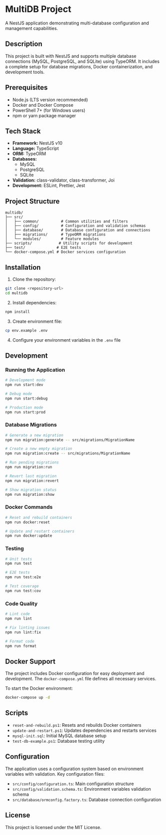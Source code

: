 # MultiDB Project

A NestJS application demonstrating multi-database configuration and management capabilities.

## Description

This project is built with NestJS and supports multiple database connections (MySQL, PostgreSQL, and SQLite) using TypeORM. It includes a complete setup for database migrations, Docker containerization, and development tools.

## Prerequisites

- Node.js (LTS version recommended)
- Docker and Docker Compose
- PowerShell 7+ (for Windows users)
- npm or yarn package manager

## Tech Stack

- **Framework:** NestJS v10
- **Language:** TypeScript
- **ORM:** TypeORM
- **Databases:** 
  - MySQL
  - PostgreSQL
  - SQLite
- **Validation:** class-validator, class-transformer, Joi
- **Development:** ESLint, Prettier, Jest

## Project Structure

```
multidb/
├── src/
│   ├── common/          # Common utilities and filters
│   ├── config/          # Configuration and validation schemas
│   ├── database/        # Database configuration and connections
│   ├── migrations/      # TypeORM migrations
│   └── modules/         # Feature modules
├── scripts/            # Utility scripts for development
├── test/              # E2E tests
└── docker-compose.yml # Docker services configuration
```

## Installation

1. Clone the repository:
```bash
git clone <repository-url>
cd multidb
```

2. Install dependencies:
```bash
npm install
```

3. Create environment file:
```bash
cp env.example .env
```

4. Configure your environment variables in the `.env` file

## Development

### Running the Application

```bash
# Development mode
npm run start:dev

# Debug mode
npm run start:debug

# Production mode
npm run start:prod
```

### Database Migrations

```bash
# Generate a new migration
npm run migration:generate -- src/migrations/MigrationName

# Create a new empty migration
npm run migration:create -- src/migrations/MigrationName

# Run pending migrations
npm run migration:run

# Revert last migration
npm run migration:revert

# Show migration status
npm run migration:show
```

### Docker Commands

```bash
# Reset and rebuild containers
npm run docker:reset

# Update and restart containers
npm run docker:update
```

### Testing

```bash
# Unit tests
npm run test

# E2E tests
npm run test:e2e

# Test coverage
npm run test:cov
```

### Code Quality

```bash
# Lint code
npm run lint

# Fix linting issues
npm run lint:fix

# Format code
npm run format
```

## Docker Support

The project includes Docker configuration for easy deployment and development. The `docker-compose.yml` file defines all necessary services.

To start the Docker environment:

```bash
docker-compose up -d
```

## Scripts

- `reset-and-rebuild.ps1`: Resets and rebuilds Docker containers
- `update-and-restart.ps1`: Updates dependencies and restarts services
- `mysql-init.sql`: Initial MySQL database setup
- `test-db-example.ps1`: Database testing utility

## Configuration

The application uses a configuration system based on environment variables with validation. Key configuration files:

- `src/config/configuration.ts`: Main configuration structure
- `src/config/validation.schema.ts`: Environment variables validation schema
- `src/database/ormconfig.factory.ts`: Database connection configuration

## License

This project is licensed under the MIT License.
